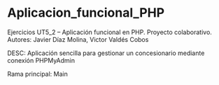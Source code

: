 # Aplicacion_funcional_PHP
Ejercicios UT5_2 – Aplicación funcional  en PHP. Proyecto colaborativo.
Autores: Javier Díaz Molina, Victor Valdés Cobos

DESC: Aplicación sencilla para gestionar un concesionario mediante conexión PHPMyAdmin

Rama principal: Main
